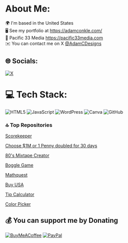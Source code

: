 #   About Me:
🌍  I'm based in the United States<br>🖥️  See my portfolio at https://adamconkle.com/<br>🚀  Pacific 33 Media https://pacific33media.com<br> ✉️  You can contact me on X 
<a href="https://x.com/AdamCDesigns">@AdamCDesigns</a><br>

## 🌐 Socials:
[![X](https://img.shields.io/badge/X-black.svg?logo=X&logoColor=white)](https://x.com/AdamCDesigns) 

# 💻 Tech Stack:
![HTML5](https://img.shields.io/badge/html5-%23E34F26.svg?style=flat-square&logo=html5&logoColor=white)
![JavaScript](https://img.shields.io/badge/javascript-%23323330.svg?style=flat-square&logo=javascript&logoColor=%23F7DF1E) 
![WordPress](https://img.shields.io/badge/WordPress-%23117AC9.svg?style=flat-square&logo=WordPress&logoColor=white) 
![Canva](https://img.shields.io/badge/Canva-%2300C4CC.svg?style=flat-square&logo=Canva&logoColor=white) 
![GitHub](https://img.shields.io/badge/github-%23121011.svg?style=flat-square&logo=github&logoColor=white) 



### 🔝 Top Repositories

<a href="https://adamconkle.github.io/scorekeeper/">Scorekeeper</a>

<a href="https://adamconkle.github.io/millionorpenny/">Choose $1M or 1 Penny doubled for 30 days</a>

<a href="https://adamconkle.github.io/mixtape/">80's Mixtape Creator</a>

<a href="https://adamconkle.github.io/bogglegame/">Boggle Game</a>

<a href="https://adamconkle.github.io/mathquest/">Mathquest</a>

<a href="https://adamconkle.github.io/buyusa/">Buy USA</a>

<a href="https://adamconkle.github.io/tip-calculator/">Tip Calculator</a>

<a href="https://adamconkle.github.io/colorpicker/">Color Picker</a>



  ## 💰 You can support me by Donating
  [![BuyMeACoffee](https://img.shields.io/badge/Buy%20Me%20a%20Coffee-ffdd00?style=for-the-badge&logo=buy-me-a-coffee&logoColor=black)](https://buymeacoffee.com/adamcdesigns) [![PayPal](https://img.shields.io/badge/PayPal-00457C?style=for-the-badge&logo=paypal&logoColor=white)](https://www.paypal.com/paypalme/pacific33media) 

  


